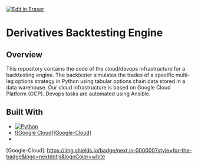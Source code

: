 <p><a target="_blank" href="https://app.eraser.io/workspace/kZSQbkdLoJJgPIDp9WhE" id="edit-in-eraser-github-link"><img alt="Edit in Eraser" src="https://firebasestorage.googleapis.com/v0/b/second-petal-295822.appspot.com/o/images%2Fgithub%2FOpen%20in%20Eraser.svg?alt=media&amp;token=968381c8-a7e7-472a-8ed6-4a6626da5501"></a></p>

# Derivatives Backtesting Engine
## Overview 
This repository contains the code of the cloud/devops infrastructure for a backtesting engine. The backtester simulates the trades of a specific multi-leg options strategy in Python using tabular options chain data stored in a data warehouse. Our cloud infrastructure is based on Google Cloud Platform (GCP). Devops tasks are automated using Ansible. 

## Built With
- [![Python][Python]][Python-url]
- [![Google Cloud][Google-Cloud]][Google-Cloud-url]
- 




[Python]: [﻿https://img.shields.io/badge/next.js-000000?style=for-the-badge&logo=nextdotjs&logoColor=white](https://img.shields.io/badge/Python-3776AB?style=for-the-badge&logo=python&logoColor=white) 

[Python-url]: [﻿www.python.org/](https://www.python.org/) 



[Google-Cloud]: [﻿https://img.shields.io/badge/next.js-000000?style=for-the-badge&logo=nextdotjs&logoColor=white ](https://img.shields.io/badge/Google_Cloud-4285F4?style=for-the-badge&logo=google-cloud&logoColor=white) 

[Google-Cloud-url]:[﻿cloud.google.com/?hl=en](https://cloud.google.com/?hl=en) 



[Ansible]: [﻿img.shields.io/badge/-Ansible-red?style=for-the-badge&logo=ansible&logoColor=white](https://img.shields.io/badge/-Ansible-red?style=for-the-badge&logo=ansible&logoColor=white) 

[Ansible-url]: [﻿www.ansible.com/](https://www.ansible.com/) 






<!--- Eraser file: https://app.eraser.io/workspace/kZSQbkdLoJJgPIDp9WhE --->